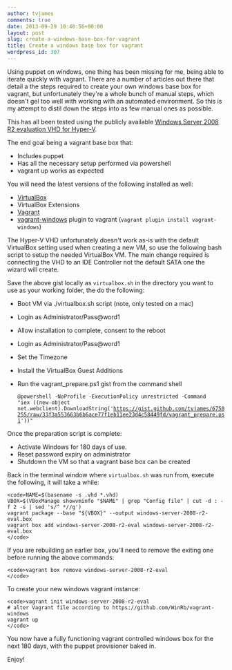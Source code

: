 ```yaml
---
author: tvjames
comments: true
date: 2013-09-29 10:40:56+00:00
layout: post
slug: create-a-windows-base-box-for-vagrant
title: Create a windows base box for vagrant
wordpress_id: 307
---
```


Using puppet on windows, one thing has been missing for me, being able to iterate quickly with vagrant. There are a number of articles out there that detail a the steps required to create your own windows base box for vagrant, but unfortunately they're a whole bunch of manual steps, which doesn't gel too well with working with an automated environment. So this is my attempt to distil down the steps into as few manual ones as possible.

This has all been tested using the publicly available [Windows Server 2008 R2 evaluation VHD for Hyper-V](http://www.microsoft.com/en-au/download/details.aspx?id=16572).

The end goal being a vagrant base box that:

  * Includes puppet
  * Has all the necessary setup performed via powershell
  * vagrant up works as expected

You will need the latest versions of the following installed as well:

  * [VirtualBox](https://www.virtualbox.org/)
  * VirtualBox Extensions
  * [Vagrant](http://www.vagrantup.com/)
  * [vagrant-windows](https://github.com/WinRb/vagrant-windows) plugin to vagrant (`vagrant plugin install vagrant-windows`)

The Hyper-V VHD unfortunately doesn't work as-is with the default VirtualBox setting used when creating a new VM, so use the following bash script to setup the needed VirtualBox VM. The main change required is connecting the VHD to an IDE Controller not the default SATA one the wizard will create.

Save the above gist locally as `virtualbox.sh` in the directory you want to use as your working folder, the do the following:

  * Boot VM via ./virtualbox.sh script (note, only tested on a mac)
  * Login as Administrator/Pass@word1
  * Allow installation to complete, consent to the reboot
  * Login as Administrator/Pass@word1
  * Set the Timezone
  * Install the VirtualBox Guest Additions
  * Run the vagrant_prepare.ps1 gist from the command shell

    <code>@powershell -NoProfile -ExecutionPolicy unrestricted -Command "iex ((new-object net.webclient).DownloadString('https://gist.github.com/tvjames/6750255/raw/33f3a553663b6b6ace77f1eb11ee23d4c58449fd/vagrant_prepare.ps1'))"
    </code>

Once the preparation script is complete:

  * Activate Windows for 180 days of use.
  * Reset password expiry on administrator
  * Shutdown the VM so that a vagrant base box can be created

Back in the terminal window where `virtualbox.sh` was run from, execute the following, it will take a while:

    <code>NAME=$(basename -s .vhd *.vhd)
    VBOX=$(VBoxManage showvminfo "$NAME" | grep "Config file" | cut -d : -f 2 -s | sed 's/^ *//g')
    vagrant package --base "${VBOX}" --output windows-server-2008-r2-eval.box
    vagrant box add windows-server-2008-r2-eval windows-server-2008-r2-eval.box
    </code>

If you are rebuilding an earlier box, you'll need to remove the exiting one before running the above commands:

    <code>vagrant box remove windows-server-2008-r2-eval
    </code>

To create your new windows vagrant instance:

    <code>vagrant init windows-server-2008-r2-eval
    # alter Vagrant file according to https://github.com/WinRb/vagrant-windows
    vagrant up
    </code>

You now have a fully functioning vagrant controlled windows box for the next 180 days, with the puppet provisioner baked in.

Enjoy!

